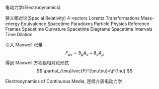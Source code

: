 电动力学(Electrodynamics)

狭义相对论(Special Relativity)
4-vectors
Lorentz Transformations
Mass-energy Equivalence
Spacetime Paradoxes
Particle Physics
Reference Frames
Spacetime Curvature
Spacetime Diagrams
Spacetime Intervals
Time Dilation

引入 Maxwell 张量
$$
F_{\mu\nu}=\partial_{\mu}A_{\nu}-\partial_{\nu}A_{\mu}
$$
得到 Maxwell 方程组相对论形式
$$
\partial_{\mu}\vec{F}^{\mu\nu}=\j^{\nu}
$$

Electrodynamics of Continuous Media, 连续介质电动力学
